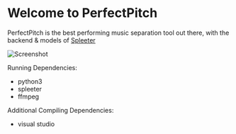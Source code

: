 # Welcome to PerfectPitch

PerfectPitch is the best performing music separation tool out there, with the backend & models of [Spleeter](https://github.com/deezer/spleeter)


![Screenshot](https://user-images.githubusercontent.com/96906027/209575923-eb1f869f-1fde-423b-b19b-a0629554ade4.png)

Running Dependencies:
* python3
* spleeter
* ffmpeg

Additional Compiling Dependencies:

* visual studio
